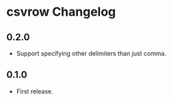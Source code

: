 # csvrow Changelog

## 0.2.0

- Support specifying other delimiters than just comma.


## 0.1.0

- First release.

